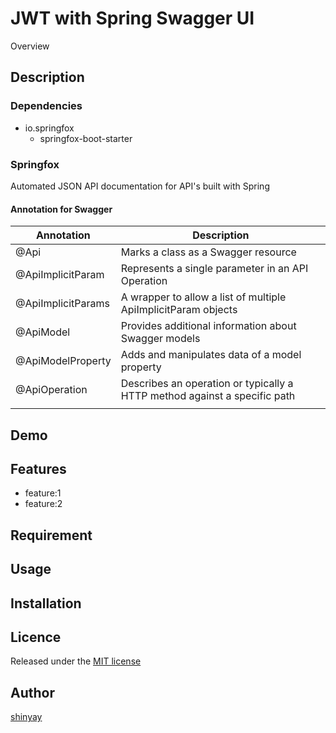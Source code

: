 # JWT with Spring Swagger UI

Overview

## Description
### Dependencies
- io.springfox
  - springfox-boot-starter

### Springfox
Automated JSON API documentation for API's built with Spring

#### Annotation for Swagger

|Annotation|Description|
|----------|-----------|
|@Api|Marks a class as a Swagger resource|
|@ApiImplicitParam|Represents a single parameter in an API Operation|
|@ApiImplicitParams|A wrapper to allow a list of multiple ApiImplicitParam objects|
|@ApiModel|Provides additional information about Swagger models|
|@ApiModelProperty|Adds and manipulates data of a model property|
|@ApiOperation|Describes an operation or typically a HTTP method against a specific path|
|||

## Demo

## Features

- feature:1
- feature:2

## Requirement

## Usage

## Installation

## Licence

Released under the [MIT license](https://gist.githubusercontent.com/shinyay/56e54ee4c0e22db8211e05e70a63247e/raw/34c6fdd50d54aa8e23560c296424aeb61599aa71/LICENSE)

## Author

[shinyay](https://github.com/shinyay)
